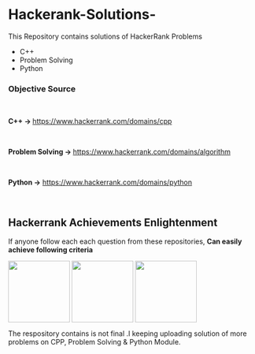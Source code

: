 # Hackerank-Solutions-
This Repository contains solutions of HackerRank Problems
- C++
- Problem Solving
- Python

### Objective Source 
<br>

<b> C++  -> </b> https://www.hackerrank.com/domains/cpp

<br>

<b> Problem Solving -> </b> https://www.hackerrank.com/domains/algorithm

<br>

<b> Python -></b> https://www.hackerrank.com/domains/python


<br>


## Hackerrank Achievements Enlightenment
If anyone follow each each question from these repositories, <b> Can easily achieve following criteria</b>

<img align =center src="https://pbs.twimg.com/media/EGUK3Y6X0AIhxKM?format=jpg&name=medium" height=125px> <img align =center src="https://pbs.twimg.com/media/EGULBzJXkAAuQ38?format=jpg&name=medium" height=125px> <img align =center src="https://pbs.twimg.com/media/EPY0YNgX4AEAprb?format=jpg&name=900x900" height=125px>
<!-- <img alt="Strength Diverse" height ="100" src="https://pbs.twimg.com/media/EGULBzJXkAAuQ38?format=jpg&name=medium" > -->


The respository contains is not final .I keeping uploading solution of more problems on CPP, Problem Solving & Python Module.
